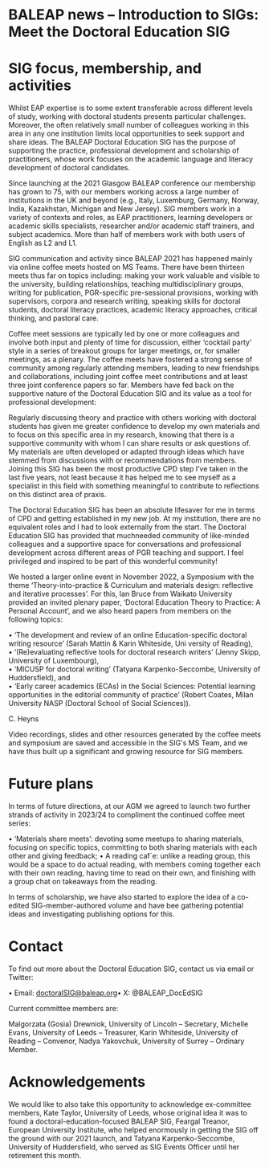 # BALEAP news – Introduction to SIGs: Meet the Doctoral Education SIG

# SIG focus, membership, and activities

Whilst EAP expertise is to some extent transferable across different levels of study, working with doctoral students presents particular challenges. Moreover, the often relatively small number of colleagues working in this area in any one institution limits local opportunities to seek support and share ideas. The BALEAP Doctoral Education SIG has the purpose of supporting the practice, professional development and scholarship of practitioners, whose work focuses on the academic language and literacy development of doctoral candidates.

Since launching at the 2021 Glasgow BALEAP conference our membership has grown to 75, with our members working across a large number of institutions in the UK and beyond (e.g., Italy, Luxemburg, Germany, Norway, India, Kazakhstan, Michigan and New Jersey). SIG members work in a variety of contexts and roles, as EAP practitioners, learning developers or academic skills specialists, researcher and/or academic staff trainers, and subject academics. More than half of members work with both users of English as L2 and L1.

SIG communication and activity since BALEAP 2021 has happened mainly via online coffee meets hosted on MS Teams. There have been thirteen meets thus far on topics including: making your work valuable and visible to the university, building relationships, teaching multidisciplinary groups, writing for publication, PGR-specific pre-sessional provisions, working with supervisors, corpora and research writing, speaking skills for doctoral students, doctoral literacy practices, academic literacy approaches, critical thinking, and pastoral care.

Coffee meet sessions are typically led by one or more colleagues and involve both input and plenty of time for discussion, either ‘cocktail party’ style in a series of breakout groups for larger meetings, or, for smaller meetings, as a plenary. The coffee meets have fostered a strong sense of community among regularly attending members, leading to new friendships and collaborations, including joint coffee meet contributions and at least three joint conference papers so far. Members have fed back on the supportive nature of the Doctoral Education SIG and its value as a tool for professional development:

Regularly discussing theory and practice with others working with doctoral students has given me greater confidence to develop my own materials and to focus on this specific area in my research, knowing that there is a supportive community with whom I can share results or ask questions of. My materials are often developed or adapted through ideas which have stemmed from discussions with or recommendations from members. Joining this SIG has been the most productive CPD step I’ve taken in the last five years, not least because it has helped me to see myself as a specialist in this field with something meaningful to contribute to reflections on this distinct area of praxis.

The Doctoral Education SIG has been an absolute lifesaver for me in terms of CPD and getting established in my new job. At my institution, there are no equivalent roles and I had to look externally from the start. The Doctoral Education SIG has provided that muchneeded community of like-minded colleagues and a supportive space for conversations and professional development across different areas of PGR teaching and support. I feel privileged and inspired to be part of this wonderful community!

We hosted a larger online event in November 2022, a Symposium with the theme ‘Theory-into-practice & Curriculum and materials design: reflective and iterative processes’. For this, Ian Bruce from Waikato University provided an invited plenary paper, ‘Doctoral Education Theory to Practice: A Personal Account’, and we also heard papers from members on the following topics:

• ‘The development and review of an online Education-specific doctoral writing resource’ (Sarah Mattin & Karin Whiteside, Uni versity of Reading),   
• ‘(Re)evaluating reflective tools for doctoral research writers’ (Jenny Skipp, University of Luxembourg),   
• ‘MICUSP for doctoral writing’ (Tatyana Karpenko-Seccombe, University of Huddersfield), and   
• ‘Early career academics (ECAs) in the Social Sciences: Potential learning opportunities in the editorial community of practice’ (Robert Coates, Milan University NASP (Doctoral School of Social Sciences)).

C. Heyns

Video recordings, slides and other resources generated by the coffee meets and symposium are saved and accessible in the SIG's MS Team, and we have thus built up a significant and growing resource for SIG members.

# Future plans

In terms of future directions, at our AGM we agreed to launch two further strands of activity in 2023/24 to compliment the continued coffee meet series:

• ‘Materials share meets’: devoting some meetups to sharing materials, focusing on specific topics, committing to both sharing materials with each other and giving feedback; • A reading caf´e: unlike a reading group, this would be a space to do actual reading, with members coming together each with their own reading, having time to read on their own, and finishing with a group chat on takeaways from the reading.

In terms of scholarship, we have also started to explore the idea of a co-edited SIG-member-authored volume and have bee gathering potential ideas and investigating publishing options for this.

# Contact

To find out more about the Doctoral Education SIG, contact us via email or Twitter:

• Email: doctoralSIG@baleap.org• X: @BALEAP_DocEdSIG

Current committee members are:

Malgorzata (Gosia) Drewniok, University of Lincoln – Secretary, Michelle Evans, University of Leeds – Treasurer, Karin Whiteside, University of Reading – Convenor, Nadya Yakovchuk, University of Surrey – Ordinary Member.

# Acknowledgements

We would like to also take this opportunity to acknowledge ex-committee members, Kate Taylor, University of Leeds, whose original idea it was to found a doctoral-education-focused BALEAP SIG, Feargal Treanor, European University Institute, who helped enormously in getting the SIG off the ground with our 2021 launch, and Tatyana Karpenko-Seccombe, University of Huddersfield, who served as SIG Events Officer until her retirement this month.